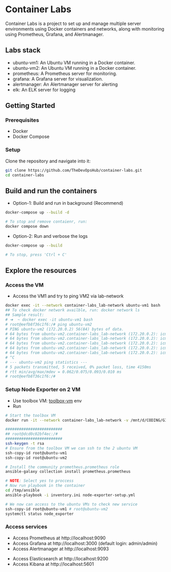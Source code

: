 # Container Labs

Container Labs is a project to set up and manage multiple server environments using Docker containers and networks, along with monitoring using Prometheus, Grafana, and Alertmanager.

## Labs stack

- ubuntu-vm1: An Ubuntu VM running in a Docker container.
- ubuntu-vm2: An Ubuntu VM running in a Docker container.
- prometheus: A Prometheus server for monitoring.
- grafana: A Grafana server for visualization.
- alertmanager: An Alertmanager server for alerting
- elk: An ELK server for logging

## Getting Started

### Prerequisites

- Docker
- Docker Compose

### Setup

Clone the repository and navigate into it:

```bash
git clone https://github.com/TheDevOpsHub/container-labs.git
cd container-labs
```

## Build and run the containers

- Option-1: Build and run in background (Recommend)

```bash
docker-compose up --build -d

# To stop and remove contaienr, run:
docker compose down
```

- Option-2: Run and verbose the logs

```bash
docker-compose up --build

# To stop, press 'Ctrl + C'
```

## Explore the resources

### Access the VM

- Access the VM1 and try to ping VM2 via lab-network

```bash
docker exec -it --network container-labs_lab-network ubuntu-vm1 bash
## To check docker network availble, run: docker network ls
## Sample result:
# ➜  ~ docker exec -it ubuntu-vm1 bash
# root@eefb8f36c1f6:/# ping ubuntu-vm2
# PING ubuntu-vm2 (172.20.0.2) 56(84) bytes of data.
# 64 bytes from ubuntu-vm2.container-labs_lab-network (172.20.0.2): icmp_seq=1 ttl=64 time=0.062 ms
# 64 bytes from ubuntu-vm2.container-labs_lab-network (172.20.0.2): icmp_seq=2 ttl=64 time=0.074 ms
# 64 bytes from ubuntu-vm2.container-labs_lab-network (172.20.0.2): icmp_seq=3 ttl=64 time=0.072 ms
# 64 bytes from ubuntu-vm2.container-labs_lab-network (172.20.0.2): icmp_seq=4 ttl=64 time=0.076 ms
# 64 bytes from ubuntu-vm2.container-labs_lab-network (172.20.0.2): icmp_seq=5 ttl=64 time=0.093 ms
# ^C
# --- ubuntu-vm2 ping statistics ---
# 5 packets transmitted, 5 received, 0% packet loss, time 4150ms
# rtt min/avg/max/mdev = 0.062/0.075/0.093/0.010 ms
# root@eefb8f36c1f6:/#
```

### Setup Node Exporter on 2 VM

- Use toolbox VM: [toolbox-vm](./toolbox-vm/) env
- Run

```bash
# Start the toolbox VM
docker run -it --network container-labs_lab-network -v /mnt/d/CODING/GITHUB/TheDevOpsHub/container-labs/ansible:/tmp/ansible container-labs-toolbox-vm bash

#########################
## root@dcd0c02bf4ec:/#
#########################
ssh-keygen -t rsa
# Ensure from the toolbox VM we can ssh to the 2 ubuntu VM
ssh-copy-id root@ubuntu-vm1
ssh-copy-id root@ubuntu-vm2

# Install the community prometheus.prometheus role
ansible-galaxy collection install prometheus.prometheus

# NOTE: Select yes to proccess
# Now run playbook in the container
cd /tmp/ansible
ansible-playbook -i inventory.ini node-exporter-setup.yml

# We now can access to the ubuntu VMs to check new service
ssh-copy-id root@ubuntu-vm1 # root@ubuntu-vm2
systemctl status node_exporter
```

### Access services

<!-- Monitoring -->

- Access Prometheus at http://localhost:9090
- Access Grafana at http://localhost:3000 (default login: admin/admin)
- Access Alertmanager at http://localhost:9093
<!-- Logging -->
- Access Elasticsearch at http://localhost:9200
- Access Kibana at http://localhost:5601
